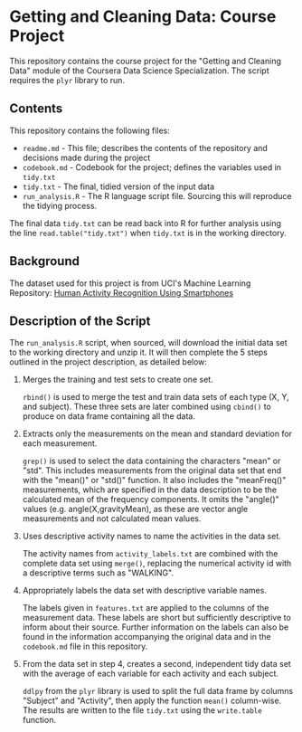 # Getting and Cleaning Data: Course Project
This repository contains the course project for the "Getting and Cleaning Data" module of the Coursera Data Science Specialization.  The script requires the `plyr` library to run.

## Contents
This repository contains the following files:  

* `readme.md` - This file; describes the contents of the repository and decisions made during the project
* `codebook.md` - Codebook for the project; defines the variables used in `tidy.txt`
* `tidy.txt` - The final, tidied version of the input data
* `run_analysis.R` - The R language script file. Sourcing this will reproduce the tidying process.  

The final data `tidy.txt` can be read back into R for further analysis using the line `read.table("tidy.txt")` when `tidy.txt` is in the working directory.


## Background
The dataset used for this project is from UCI's Machine Learning Repository: [Human Activity Recognition Using Smartphones](http://archive.ics.uci.edu/ml/datasets/Human+Activity+Recognition+Using+Smartphones)

## Description of the Script
The `run_analysis.R` script, when sourced, will download the initial data set to the working directory and unzip it.  It will then complete the 5 steps outlined in the project description, as detailed below:  

1. Merges the training and test sets to create one set.  

	`rbind()` is used to merge the test and train data sets of each type (X, Y, and subject).  These three sets are later combined using `cbind()` to produce on data frame containing all the data.
2. Extracts only the measurements on the mean and standard deviation for each measurement.  

	`grep()` is used to select the data containing the characters "mean" or "std".  This includes measurements from the original data set that end with the "mean()" or "std()" function.  It also includes the "meanFreq()" measurements, which are specified in the data description to be the calculated mean of the frequency components.  It omits the "angle()" values (e.g. angle(X,gravityMean), as these are vector angle measurements and not calculated mean values. 
3. Uses descriptive activity names to name the activities in the data set.  
	
	The activity names from `activity_labels.txt` are combined with the complete data set using `merge()`, replacing the numerical activity id with a descriptive terms such as "WALKING".
4. Appropriately labels the data set with descriptive variable names.  
	
	The labels given in `features.txt` are applied to the columns of the measurement data.  These labels are short but sufficiently descriptive to inform about their source.  Further information on the labels can also be found in the information accompanying the original data and in the `codebook.md` file in this repository.
5. From the data set in step 4, creates a second, independent tidy data set with the average of each variable for each activity and each subject.  
	
	`ddlpy` from the `plyr` library is used to split the full data frame by columns "Subject" and "Activity", then apply the function `mean()` column-wise.  The results are written to the file `tidy.txt` using the `write.table` function.